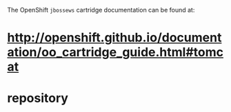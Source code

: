 The OpenShift `jbossews` cartridge documentation can be found at:

http://openshift.github.io/documentation/oo_cartridge_guide.html#tomcat
=======
# repository
